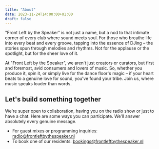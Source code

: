 ```yaml
---
title: "About"
date: 2023-11-24T14:00:00+01:00
draft: false
---
```


"Front Left by the Speaker" is not just a name, but a nod to that intimate corner of every club where sound meets soul. For those who breathe life into every beat and every groove, tapping into the essence of DJing – the stories spun through melodies and rhythms. Not for the applause or the spotlight, but for the sheer love of it.

At "Front Left by the Speaker", we aren't just creators or curators, but first and foremost, avid consumers and lovers of music. So, whether you produce it, spin it, or simply live for the dance floor's magic – if your heart beats to a genuine love for sound, you've found your tribe. Join us, where music speaks louder than words.

## Let's build something together
We're super open to collaboration, having you on the radio show or just to have a chat. Here are some ways you can participate. We'll answer absolutely every genuine message.

- For guest mixes or programming inquiries: <radio@frontleftbythespeaker.nl>
- To book one of our residents: <bookings@frontleftbythespeaker.nl>

